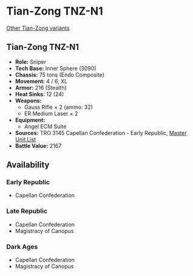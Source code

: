 # Tian-Zong TNZ-N1

[Other Tian-Zong variants](../tian-zong.md)

## Tian-Zong TNZ-N1
- **Role:** Sniper
- **Tech Base:** Inner Sphere (3090)
- **Chassis:** 75 tons (Endo Composite)
- **Movement:** 4 / 6, XL
- **Armor:** 216 (Stealth)
- **Heat Sinks:** 12 (24)
- **Weapons:**
  - Gauss Rifle × 2 (ammo: 32)
  - ER Medium Laser × 2
- **Equipment:**
  - Angel ECM Suite
- **Sources:** TRO 3145 Capellan Confederation - Early Republic, [Master Unit List](http://masterunitlist.info/Unit/Details/6469/tian-zong-tnz-n1)
- **Battle Value:** 2167

## Availability

### Early Republic
- Capellan Confederation

### Late Republic
- Capellan Confederation
- Magistracy of Canopus

### Dark Ages
- Capellan Confederation
- Magistracy of Canopus


